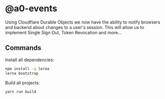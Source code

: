 # @a0-events

Using Cloudflare Durable Objects we now have the ability to notify browsers and backend about changes to a user's session. This will allow us to implement Single Sign Out, Token Revocation and more...

## Commands

Install all dependencies:

```bash
npm install -g lerna
lerna bootstrap
```

Build all projects:

```bash
yarn run build
```
